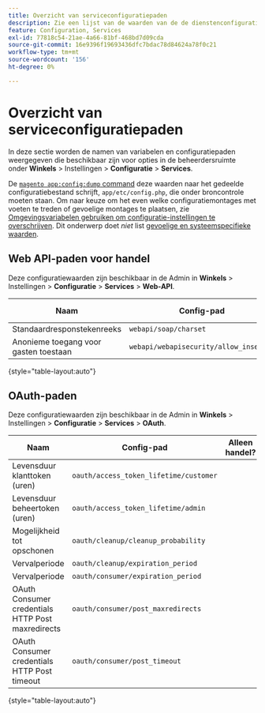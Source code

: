 ```yaml
---
title: Overzicht van serviceconfiguratiepaden
description: Zie een lijst van de waarden van de de dienstenconfiguratie.
feature: Configuration, Services
exl-id: 77818c54-21ae-4a66-81bf-468bd7d09cda
source-git-commit: 16e9396f19693436dfc7bdac78d84624a78f0c21
workflow-type: tm+mt
source-wordcount: '156'
ht-degree: 0%

---
```


# Overzicht van serviceconfiguratiepaden

In deze sectie worden de namen van variabelen en configuratiepaden weergegeven die beschikbaar zijn voor opties in de beheerdersruimte onder **Winkels** > Instellingen > **Configuratie** > **Services**.

De [`magento app:config:dump` command](../cli/export-configuration.md) deze waarden naar het gedeelde configuratiebestand schrijft, `app/etc/config.php`, die onder broncontrole moeten staan. Om naar keuze om het even welke configuratiemontages met voeten te treden of gevoelige montages te plaatsen, zie [Omgevingsvariabelen gebruiken om configuratie-instellingen te overschrijven](override-config-settings.md#environment-variables). Dit onderwerp doet _niet_ list [gevoelige en systeemspecifieke waarden](config-reference-sens.md).

## Web API-paden voor handel

Deze configuratiewaarden zijn beschikbaar in de Admin in **Winkels** > Instellingen > **Configuratie** > **Services** > **Web-API**.

| Naam | Config-pad | Alleen handel? |
|--------------|--------------|--------------|
| Standaardresponstekenreeks | `webapi/soap/charset` | <!-- ![Not Commerce-only](/help/assets/configuration/red-x.png) --> |
| Anonieme toegang voor gasten toestaan | `webapi/webapisecurity/allow_insecure` | <!-- ![Not Commerce-only](/help/assets/configuration/red-x.png) --> |

{style="table-layout:auto"}

## OAuth-paden

Deze configuratiewaarden zijn beschikbaar in de Admin in **Winkels** > Instellingen > **Configuratie** > **Services** > **OAuth**.

| Naam | Config-pad | Alleen handel? |
|--------------|--------------|--------------|
| Levensduur klanttoken (uren) | `oauth/access_token_lifetime/customer` | <!-- ![Not Commerce-only](/help/assets/configuration/red-x.png) --> |
| Levensduur beheertoken (uren) | `oauth/access_token_lifetime/admin` | <!-- ![Not Commerce-only](/help/assets/configuration/red-x.png) --> |
| Mogelijkheid tot opschonen | `oauth/cleanup/cleanup_probability` | <!-- ![Not Commerce-only](/help/assets/configuration/red-x.png) --> |
| Vervalperiode | `oauth/cleanup/expiration_period` | <!-- ![Not Commerce-only](/help/assets/configuration/red-x.png) --> |
| Vervalperiode | `oauth/consumer/expiration_period` | <!-- ![Not Commerce-only](/help/assets/configuration/red-x.png) --> |
| OAuth Consumer credentials HTTP Post maxredirects | `oauth/consumer/post_maxredirects` | <!-- ![Not Commerce-only](/help/assets/configuration/red-x.png) --> |
| OAuth Consumer credentials HTTP Post timeout | `oauth/consumer/post_timeout` | <!-- ![Not Commerce-only](/help/assets/configuration/red-x.png) --> |

{style="table-layout:auto"}
